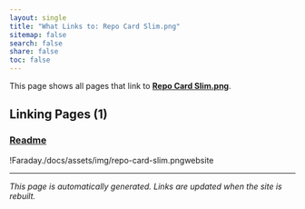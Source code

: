 ```yaml
---
layout: single
title: "What Links to: Repo Card Slim.png"
sitemap: false
search: false
share: false
toc: false
---
```


This page shows all pages that link to **[Repo Card Slim.png](/./docs/assets/img/repo-card-slim.png)**.

## Linking Pages (1)

### [Readme](/vendor/bundle/ruby/3.1.0/gems/faraday-2.3.0/README/)

!Faraday./docs/assets/img/repo-card-slim.pngwebsite

---


*This page is automatically generated. Links are updated when the site is rebuilt.*
